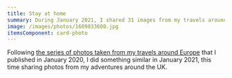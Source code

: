 ```yaml
---
title: Stay at home
summary: During January 2021, I shared 31 images from my travels around the UK.
image: /images/photos/1609833600.jpg
itemsComponent: card-photo
---
```

Following [the series of photos taken from my travels around Europe](/collections/look_to_europe/) that I published in January 2020, I did something similar in January 2021, this time sharing photos from my adventures around the UK.
